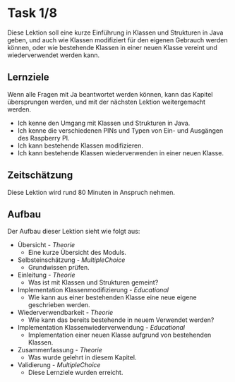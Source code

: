 # Task 1/8
Diese Lektion soll eine kurze Einführung in Klassen und Strukturen in Java geben, und
auch wie Klassen modifiziert für den eigenen Gebrauch werden können, oder wie bestehende
Klassen in einer neuen Klasse vereint und wiederverwendet werden kann.

## Lernziele
Wenn alle Fragen mit Ja beantwortet werden können, kann das Kapitel übersprungen werden, und mit der nächsten
Lektion weitergemacht werden.

- Ich kenne den Umgang mit Klassen und Strukturen in Java.
- Ich kenne die verschiedenen PINs und Typen von Ein- und Ausgängen des Raspberry PI.
- Ich kann bestehende Klassen modifizieren.
- Ich kann bestehende Klassen wiederverwenden in einer neuen Klasse.

## Zeitschätzung
Diese Lektion wird rund 80 Minuten in Anspruch nehmen.

## Aufbau
Der Aufbau dieser Lektion sieht wie folgt aus:

- Übersicht - *Theorie*
  - Eine kurze Übersicht des Moduls.
- Selbsteinschätzung - *MultipleChoice*
  - Grundwissen prüfen.
- Einleitung - *Theorie*
  - Was ist mit Klassen und Strukturen gemeint?
- Implementation Klassenmodifizierung - *Educational*
  - Wie kann aus einer bestehenden Klasse eine neue eigene geschrieben werden.
- Wiederverwendbarkeit - *Theorie*
  - Wie kann das bereits bestehende in neuem Verwendet werden?
- Implementation Klassenwiederverwendung - *Educational*
  - Implementation einer neuen Klasse aufgrund von bestehenden Klassen.
- Zusammenfassung - *Theorie*
  - Was wurde gelehrt in diesem Kapitel.
- Validierung - *MultipleChoice*
  - Diese Lernziele wurden erreicht.
